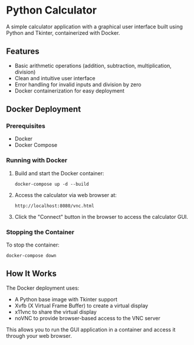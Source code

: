 # Python Calculator

A simple calculator application with a graphical user interface built using Python and Tkinter, containerized with Docker.

## Features

- Basic arithmetic operations (addition, subtraction, multiplication, division)
- Clean and intuitive user interface
- Error handling for invalid inputs and division by zero
- Docker containerization for easy deployment

## Docker Deployment

### Prerequisites

- Docker
- Docker Compose

### Running with Docker

1. Build and start the Docker container:
   ```
   docker-compose up -d --build
   ```

2. Access the calculator via web browser at:
   ```
   http://localhost:8080/vnc.html
   ```

3. Click the "Connect" button in the browser to access the calculator GUI.

### Stopping the Container

To stop the container:
```
docker-compose down
```

## How It Works

The Docker deployment uses:
- A Python base image with Tkinter support
- Xvfb (X Virtual Frame Buffer) to create a virtual display
- x11vnc to share the virtual display
- noVNC to provide browser-based access to the VNC server

This allows you to run the GUI application in a container and access it through your web browser.
